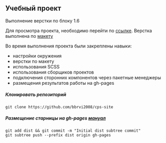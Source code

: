 ## Учебный проект


Выполнение верстки по блоку 1.6

Для просмотра проекта, необходимо перейти по [ссылке](https://bbrvi2008.github.io/cps-site).
Верстка выполнена по [макету](https://www.figma.com/file/xwf6DjV1pcVju9my3VNcXN/CPSdesign-for-practice)

Во время выполнения проекта были закреплены навыки:
- настройки окружения
- верстки по макету
- использования SCSS
- использования сборщиков проектов
- подключения сторонних компонентов через пакетные менеджеры
- размещения результатов работы на gh-pages


##### Клонировать репозиторий
```
git clone https://github.com/bbrvi2008/cps-site
``` 

##### Размещение старницы на gh-pages [мануал](https://gist.github.com/cobyism/4730490)
```
git add dist && git commit -m "Initial dist subtree commit"
git subtree push --prefix dist origin gh-pages
```